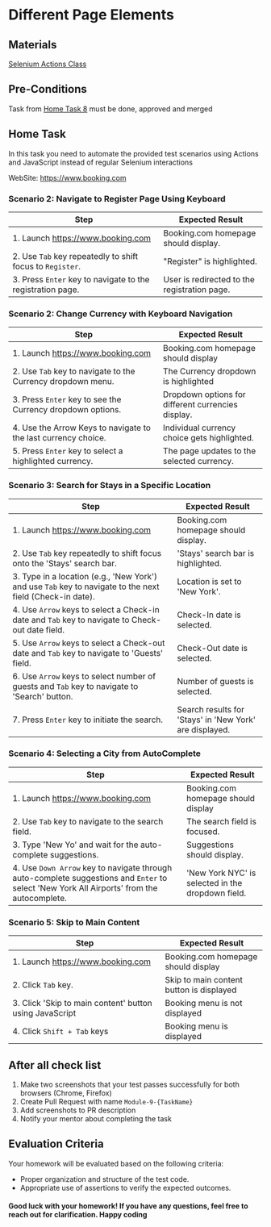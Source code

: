 # Different Page Elements

## Materials

[Selenium Actions Class](https://toolsqa.com/selenium-webdriver/actions-class-in-selenium/)

## Pre-Conditions

Task from [Home Task 8](../Module8_Waits_Booking/Hometask.md) must be done, approved and merged

## Home Task

In this task you need to automate the provided test scenarios using Actions and JavaScript instead of regular Selenium
interactions

WebSite: <https://www.booking.com>

### Scenario 2: Navigate to Register Page Using Keyboard

| Step                                                        | Expected Result                                                     |
|-------------------------------------------------------------|---------------------------------------------------------------------|
| 1. Launch <https://www.booking.com>                           | Booking.com homepage should display.                                |
| 2. Use `Tab` key repeatedly to shift focus to `Register`.   | "Register" is highlighted.                                          |
| 3. Press `Enter` key to navigate to the registration page.  | User is redirected to the registration page.                        |

### Scenario 2: Change Currency with Keyboard Navigation

| Step                                                           | Expected Result                                    |
|----------------------------------------------------------------|----------------------------------------------------|
| 1. Launch <https://www.booking.com>                              | Booking.com homepage should display                |
| 2. Use `Tab` key to navigate to the Currency dropdown menu.    | The Currency dropdown is highlighted               |
| 3. Press `Enter` key to see the Currency dropdown options.     | Dropdown options for different currencies display. |
| 4. Use the Arrow Keys to navigate to the last currency choice. | Individual currency choice gets highlighted.       |
| 5. Press `Enter` key to select a highlighted currency.         | The page updates to the selected currency.         |

### Scenario 3: Search for Stays in a Specific Location

| Step                                                                                                      | Expected Result                                         |
|-----------------------------------------------------------------------------------------------------------|---------------------------------------------------------|
| 1. Launch <https://www.booking.com>                                                                         | Booking.com homepage should display.                    |
| 2. Use `Tab` key repeatedly to shift focus onto the 'Stays' search bar.                                   | 'Stays' search bar is highlighted.                      |
| 3. Type in a location (e.g., 'New York') and use `Tab` key to navigate to the next field (Check-in date). | Location is set to 'New York'.                          |
| 4. Use `Arrow` keys to select a Check-in date and `Tab` key to navigate to Check-out date field.          | Check-In date is selected.                              |
| 5. Use `Arrow` keys to select a Check-out date and `Tab` key to navigate to 'Guests' field.               | Check-Out date is selected.                             |
| 6. Use `Arrow` keys to select number of guests and `Tab` key to navigate to 'Search' button.              | Number of guests is selected.                           |
| 7. Press `Enter` key to initiate the search.                                                              | Search results for 'Stays' in 'New York' are displayed. |

### Scenario 4: Selecting a City from AutoComplete

| Step                                                                                                                                         | Expected Result                                   |
|----------------------------------------------------------------------------------------------------------------------------------------------|---------------------------------------------------|
| 1. Launch <https://www.booking.com>                                                                                                            | Booking.com homepage should display               |
| 2. Use `Tab` key to navigate to the search field.                                                                                            | The search field is focused.                      |
| 3. Type 'New Yo' and wait for the auto-complete suggestions.                                                                                 | Suggestions should display.                       |
| 4. Use `Down Arrow` key to navigate through auto-complete suggestions and `Enter` to select 'New York All Airports' from the autocomplete.   | 'New York NYC' is selected in the dropdown field. |

### Scenario 5: Skip to Main Content

| Step                                                    | Expected Result                          |
|---------------------------------------------------------|------------------------------------------|
| 1. Launch <https://www.booking.com>                       | Booking.com homepage should display      |
| 2. Click `Tab` key.                                     | Skip to main content button is displayed |
| 3. Click 'Skip to main content' button using JavaScript | Booking menu is not displayed            |
| 4. Click `Shift + Tab` keys                             | Booking menu is displayed                |

## After all check list

1. Make two screenshots that your test passes successfully for both browsers (Chrome, Firefox)
2. Create Pull Request with name `Module-9-{TaskName}`
3. Add screenshots to PR description
4. Notify your mentor about completing the task

## Evaluation Criteria

Your homework will be evaluated based on the following criteria:

- Proper organization and structure of the test code.
- Appropriate use of assertions to verify the expected outcomes.

#### Good luck with your homework! If you have any questions, feel free to reach out for clarification. Happy coding

